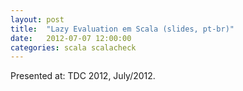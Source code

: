 ```yaml
---
layout: post
title:  "Lazy Evaluation em Scala (slides, pt-br)"
date:   2012-07-07 12:00:00
categories: scala scalacheck
---
```


<script async class="speakerdeck-embed" data-id="d30c00c061f00130db2322000a9d0731" data-ratio="1.33333333333333" src="//speakerdeck.com/assets/embed.js"></script>

Presented at: TDC 2012, July/2012.
